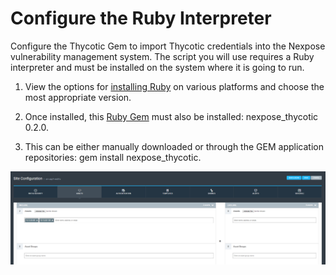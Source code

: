 [title]: # (Configure the Ruby Interpreter)
[tags]: # (configure)
[priority]: # (102)
# Configure the Ruby Interpreter

Configure the Thycotic Gem to import Thycotic credentials into the Nexpose
vulnerability management system. The script you will use requires a Ruby
interpreter and must be installed on the system where it is going to run.

1.  View the options for [installing Ruby](https://www.ruby-lang.org/en/) on
    various platforms and choose the most appropriate version.

2.  Once installed, this [Ruby Gem](http://rubygems.org/gems/nexpose_thycotic)
    must also be installed: nexpose_thycotic 0.2.0.

3.  This can be either manually downloaded or through the GEM application
    repositories: gem install nexpose_thycotic.

   ![](images/24f1dae6cfb5e75df9a0165a66ac6600.png)